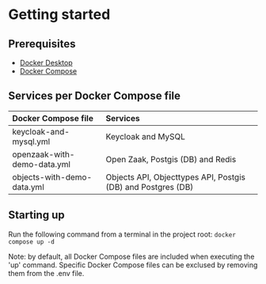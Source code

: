 # Getting started
## Prerequisites
- [Docker Desktop](https://docs.docker.com/desktop/install/)
- [Docker Compose](https://docs.docker.com/compose/install/)

## Services per Docker Compose file
| Docker Compose file         | Services                                                     |
|:----------------------------|:-------------------------------------------------------------|
| keycloak-and-mysql.yml      | Keycloak and MySQL                                           |
| openzaak-with-demo-data.yml | Open Zaak, Postgis (DB) and Redis                            |
| objects-with-demo-data.yml  | Objects API, Objecttypes API, Postgis (DB) and Postgres (DB) |

## Starting up
Run the following command from a terminal in the project root: ```docker compose up -d```

Note: by default, all Docker Compose files are included when executing the 'up' command. Specific Docker Compose files can be exclused by removing them from the .env file.
